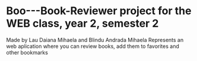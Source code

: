 # Boo---Book-Reviewer project for the WEB class, year 2, semester 2
Made by Lau Daiana Mihaela and Blindu Andrada Mihaela
Represents an web aplication where you can review books, add them to favorites and other bookmarks
